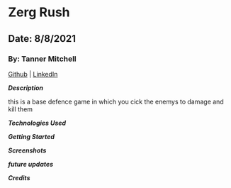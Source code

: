 # Zerg Rush

## Date: 8/8/2021

### By: Tanner Mitchell

[Github](https://github.com/BtSquared) | [LinkedIn](https://www.linkedin.com/in/tanner-mitchell-836130152/)

***Description***

this is a base defence game in which you cick the enemys to damage and kill them

***Technologies Used***


***Getting Started***


***Screenshots***


***future updates***


***Credits***

